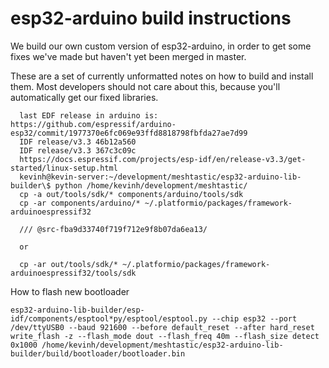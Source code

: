 # esp32-arduino build instructions

We build our own custom version of esp32-arduino, in order to get some fixes we've made but haven't yet been merged in master.

These are a set of currently unformatted notes on how to build and install them. Most developers should not care about this, because
you'll automatically get our fixed libraries.

```
  last EDF release in arduino is: https://github.com/espressif/arduino-esp32/commit/1977370e6fc069e93ffd8818798fbfda27ae7d99
  IDF release/v3.3 46b12a560
  IDF release/v3.3 367c3c09c
  https://docs.espressif.com/projects/esp-idf/en/release-v3.3/get-started/linux-setup.html
  kevinh@kevin-server:~/development/meshtastic/esp32-arduino-lib-builder\$ python /home/kevinh/development/meshtastic/
  cp -a out/tools/sdk/* components/arduino/tools/sdk
  cp -ar components/arduino/* ~/.platformio/packages/framework-arduinoespressif32
  
  /// @src-fba9d33740f719f712e9f8b07da6ea13/

  or

  cp -ar out/tools/sdk/* ~/.platformio/packages/framework-arduinoespressif32/tools/sdk

```

How to flash new bootloader

```
esp32-arduino-lib-builder/esp-idf/components/esptool*py/esptool/esptool.py --chip esp32 --port /dev/ttyUSB0 --baud 921600 --before default_reset --after hard_reset write_flash -z --flash_mode dout --flash_freq 40m --flash_size detect 0x1000 /home/kevinh/development/meshtastic/esp32-arduino-lib-builder/build/bootloader/bootloader.bin
```
